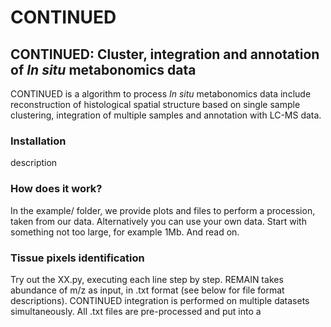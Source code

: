 # CONTINUED
## CONTINUED: Cluster, integration and annotation of *In situ* metabonomics data
CONTINUED is a algorithm to process *In situ* metabonomics data include reconstruction of histological spatial structure based on single sample clustering, integration of multiple samples and annotation with LC-MS data.
### Installation
description
### How does it work?
In the example/ folder, we provide plots and files to perform a procession, taken from our data. Alternatively you can use your own data. Start with something not too large, for example 1Mb. And read on.
### Tissue pixels identification
Try out the XX.py, executing each line step by step. REMAIN takes abundance of m/z as input, in .txt format (see below for file format descriptions). CONTINUED integration is performed on multiple datasets simultaneously. All .txt files are pre-processed and put into a 

